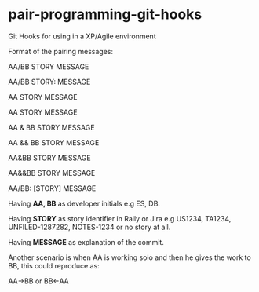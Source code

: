 pair-programming-git-hooks
==========================

Git Hooks for using in a XP/Agile environment

Format of the pairing messages:

AA/BB STORY MESSAGE

AA/BB STORY: MESSAGE

AA STORY MESSAGE

AA STORY MESSAGE

AA & BB STORY MESSAGE

AA && BB STORY MESSAGE

AA&BB STORY MESSAGE

AA&&BB STORY MESSAGE

AA/BB: [STORY] MESSAGE

Having __AA, BB__ as developer initials e.g ES, DB.

Having __STORY__ as story identifier in Rally or Jira e.g US1234, TA1234, UNFILED-1287282, NOTES-1234 or no story at all.

Having __MESSAGE__ as explanation of the commit.

Another scenario is when AA is working solo and then he gives the work to BB, this could reproduce as:

AA->BB or BB<-AA

